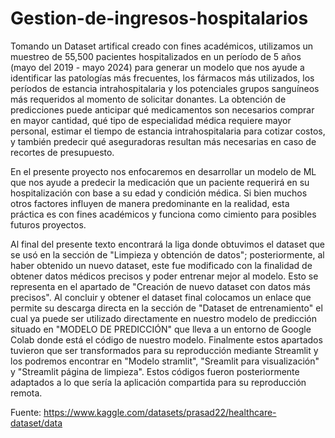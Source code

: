 # Gestion-de-ingresos-hospitalarios
Tomando un Dataset artifical creado con fines académicos, utilizamos un muestreo de 55,500 pacientes hospitalizados en un período de 5 años (mayo del 2019 - mayo 2024) para generar un modelo que nos ayude a identificar las patologías más frecuentes, los fármacos más utilizados, los períodos de estancia intrahospitalaria y los potenciales grupos sanguíneos más requeridos al momento de solicitar donantes. La obtención de predicciones puede anticipar qué medicamentos son necesarios comprar en mayor cantidad, qué tipo de especialidad médica requiere mayor personal, estimar el tiempo de estancia intrahospitalaria para cotizar costos, y también predecir qué aseguradoras resultan más necesarias en caso de recortes de presupuesto. 

En el presente proyecto nos enfocaremos en desarrollar un modelo de ML que nos ayude a predecir la medicación que un paciente requerirá en su hospitalización con base a su edad y condición médica. Si bien muchos otros factores influyen de manera predominante en la realidad, esta práctica es con fines académicos y funciona como cimiento para posibles futuros proyectos.

Al final del presente texto encontrará la liga donde obtuvimos el dataset que se usó en la sección de "Limpieza y obtención de datos"; posteriormente, al haber obtenido un nuevo dataset, este fue modificado con la finalidad de obtener datos médicos precisos y poder entrenar mejor al modelo. Esto se representa en el apartado de "Creación de nuevo dataset con datos más precisos". Al concluir y obtener el dataset final colocamos un enlace que permite su descarga directa en la sección de "Dataset de entrenamiento" el cual ya puede ser utilizado directamente en nuestro modelo de predicción situado en "MODELO DE PREDICCIÓN" que lleva a un entorno de Google Colab donde está el código de nuestro modelo. Finalmente estos apartados tuvieron que ser transformados para su reproducción mediante Streamlit y los podremos encontrar en "Modelo stramlit", "Sreamlit para visualización" y "Streamlit página de limpieza". Estos códigos fueron posteriormente adaptados a lo que sería la aplicación compartida para su reproducción remota. 




Fuente: https://www.kaggle.com/datasets/prasad22/healthcare-dataset/data
